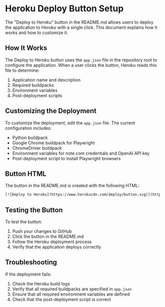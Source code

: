 # Heroku Deploy Button Setup

The "Deploy to Heroku" button in the README.md allows users to deploy the application to Heroku with a single click. This document explains how it works and how to customize it.

## How It Works

The Deploy to Heroku button uses the `app.json` file in the repository root to configure the application. When a user clicks the button, Heroku reads this file to determine:

1. Application name and description
2. Required buildpacks
3. Environment variables
4. Post-deployment scripts

## Customizing the Deployment

To customize the deployment, edit the `app.json` file. The current configuration includes:

- Python buildpack
- Google Chrome buildpack for Playwright
- ChromeDriver buildpack
- Environment variables for note.com credentials and OpenAI API key
- Post-deployment script to install Playwright browsers

## Button HTML

The button in the README.md is created with the following HTML:

```html
[![Deploy to Heroku](https://www.herokucdn.com/deploy/button.svg)](https://heroku.com/deploy)
```

## Testing the Button

To test the button:

1. Push your changes to GitHub
2. Click the button in the README.md
3. Follow the Heroku deployment process
4. Verify that the application deploys correctly

## Troubleshooting

If the deployment fails:

1. Check the Heroku build logs
2. Verify that all required buildpacks are specified in `app.json`
3. Ensure that all required environment variables are defined
4. Check that the post-deployment script is correct
